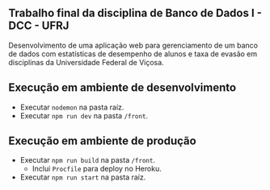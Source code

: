 ## Trabalho final da disciplina de Banco de Dados I - DCC - UFRJ
Desenvolvimento de uma aplicação web para gerenciamento de um banco de dados com estatísticas de desempenho de alunos e taxa de evasão em disciplinas da Universidade Federal de Viçosa.

## Execução em ambiente de desenvolvimento
- Executar `nodemon` na pasta raíz.
- Executar `npm run dev` na pasta `/front`.

## Execução em ambiente de produção
- Executar `npm run build` na pasta `/front`.
  - Inclui `Procfile` para deploy no Heroku.
- Executar `npm run start` na pasta raíz.
